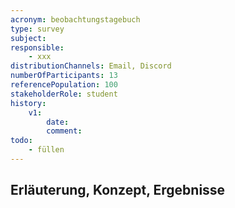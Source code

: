 ```yaml
---
acronym: beobachtungstagebuch
type: survey
subject: 
responsible: 
    - xxx
distributionChannels: Email, Discord
numberOfParticipants: 13
referencePopulation: 100
stakeholderRole: student
history:
    v1:
        date: 
        comment: 
todo: 
    - füllen        
---
```


## Erläuterung, Konzept, Ergebnisse
